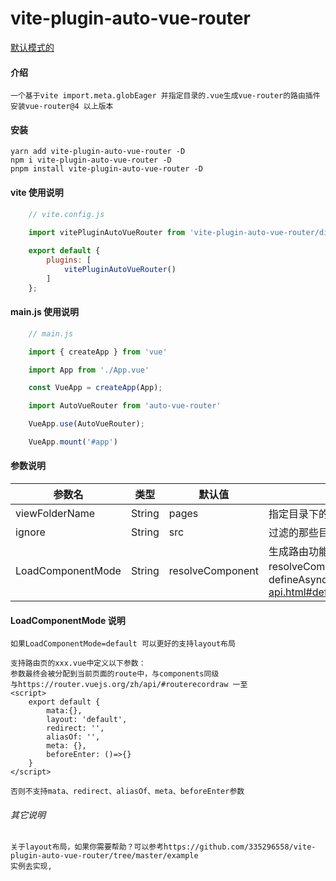 # vite-plugin-auto-vue-router
[默认模式的](README.md)
#### 介绍
    一个基于vite import.meta.globEager 并指定目录的.vue生成vue-router的路由插件
    安装vue-router@4 以上版本


#### 安装
    yarn add vite-plugin-auto-vue-router -D
    npm i vite-plugin-auto-vue-router -D
    pnpm install vite-plugin-auto-vue-router -D

#### vite 使用说明
```js
    // vite.config.js
    
    import vitePluginAutoVueRouter from 'vite-plugin-auto-vue-router/dist/globEager'

    export default {
        plugins: [
            vitePluginAutoVueRouter()
        ]
    };
```

#### main.js 使用说明
```js
    // main.js

    import { createApp } from 'vue'

    import App from './App.vue'

    const VueApp = createApp(App);

    import AutoVueRouter from 'auto-vue-router'

    VueApp.use(AutoVueRouter);

    VueApp.mount('#app')
```


#### 参数说明
| 参数名 | 类型 | 默认值 | 说明 |
| -------- | -------- | -------- | -------- |
| viewFolderName | String | pages | 指定目录下的.vue生成路由 |
| ignore | String | src | 过滤的那些目录的.vue不要生成路由 |
| LoadComponentMode | String | resolveComponent | 生成路由功能模式: default=一次性加载全部、resolveComponent=异步加载、defineAsyncComponent=https://v3.cn.vuejs.org/api/global-api.html#defineasynccomponent |

#### LoadComponentMode 说明
    如果LoadComponentMode=default 可以更好的支持layout布局

    支持路由页的xxx.vue中定义以下参数：
    参数最终会被分配到当前页面的route中，与components同级
    与https://router.vuejs.org/zh/api/#routerecordraw 一至
    <script>
        export default {
            mata:{},
            layout: 'default',
            redirect: '',
            aliasOf: '',
            meta: {},
            beforeEnter: ()=>{}
        }
    </script>

    否则不支持mata、redirect、aliasOf、meta、beforeEnter参数
###### 其它说明
    关于layout布局，如果你需要帮助？可以参考https://github.com/335296558/vite-plugin-auto-vue-router/tree/master/example
    实例去实现,
    
